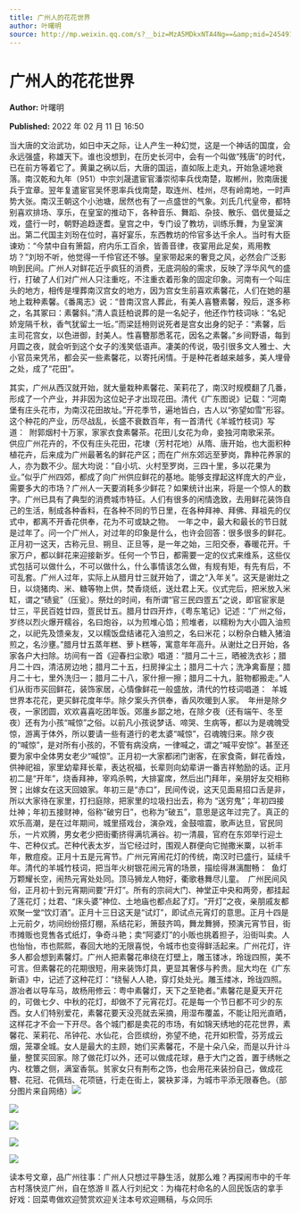 ```yaml
---
title: 广州人的花花世界
author: 叶曙明
source: http://mp.weixin.qq.com/s?__biz=MzA5MDkxNTA4Ng==&amp;mid=2454911960&amp;idx=1&amp;sn=3365ab27968bef080fcef854fb34c820&amp;chksm=87a233b9b0d5baaf49847fbcba3553149fe304c48c928eae0e3f45b98e6fc97262b9afbabfc7#rd
---
```


# 广州人的花花世界

**Author:** 叶曙明

**Published:** 2022 年 02 月 11 日 16:50

当大唐的文治武功，如日中天之际，让人产生一种幻觉，这是一个神话的国度，会永远强盛，称雄天下。谁也没想到，在历史长河中，会有一个叫做“残唐”的时代，已在前方等着它了。黄巢之祸以后，大唐的国运，直如阪上走丸，开始急遽地衰落。南汉乾和九年（951）中宗刘晟遣宦官潘崇彻率兵伐南楚，取郴州，败南唐援兵于宜章。翌年复遣宦官吴怀恩率兵伐南楚，取连州、桂州，尽有岭南地，一时声势大张。南汉王朝这个小池塘，居然也有了一点盛世的气象。刘氏几代皇帝，都特别喜欢排场、享乐，在皇室的推动下，各种音乐、舞蹈、杂技、散乐、倡优曼延之戏，盛行一时，朝野追趋逐耆。皇宫之中，专门设了教坊，训练乐舞，为皇室演出。第二代国主刘玢在位时，喜好宴乐，东西教坊的伶官多达千余人。当时有大臣谏劝：“今禁中自有箫韶，府内乐工百余，皆善音律，夜宴用此足矣，焉用教坊？”刘玢不听，他觉得一千伶官还不够。皇家带起来的奢竞之风，必然会广泛影响到民间。广州人对鲜花近乎疯狂的消费，无底洞般的需求，反映了浮华风气的盛行，打破了人们对广州人只注重吃，不注重衣着形象的固定印象。河南有一个叫庄头的地方，相传是埋葬南汉宫女的地方，因为宫女生前喜欢素馨花，人们在她的墓地上栽种素馨。《番禺志》说：“昔南汉宫人葬此，有美人喜簪素馨，殁后，遂多称之，名其冢曰：素馨斜。”清人袁廷柏说葬的是一名妃子，他还作竹枝词咏：“名妃娇宠隔千秋，香气犹留土一坵。”而梁廷枏则说死者是宫女出身的妃子：“素馨，后主司花宫女，以色进御，封美人。性喜簪那悉茗花，因名之素馨。”乡间野语，每到月圆之夜，就会听到这个女子的浅笑低语声。凄美的传说，吸引很多文人雅士、大小官员来凭吊，都会买一些素馨花，以寄托闲情。于是种花者越来越多，美人埋骨之处，成了“花田”。

其实，广州从西汉就开始，就大量栽种素馨花、茉莉花了，南汉时规模翻了几番，形成了一个产业，并非因为这位妃子才出现花田。清代《广东图说》记载：“河南堡有庄头花市，为南汉花田故址。”开花季节，遍地皆白，古人以“弥望如雪”形容。这个种花的产业，历尽战乱，长盛不衰数百年，有一首清代《羊城竹枝词》写道：  附郭烟村十万家，家家衣食素馨茶。花田儿女花为命，妾独河南歌采茶。  供应广州花卉的，不仅有庄头花田，花埭（芳村花地）从隋、唐开始，也大面积种植花卉，后来成为广州最著名的鲜花产区；而在广州东郊远至萝岗，靠种花养家的人，亦为数不少。屈大均说：“自小坑、火村至罗岗，三四十里，多以花果为业。”似乎广州四郊，都成了向广州供应鲜花的基地。能够支撑起这样庞大的产业，需要多大的市场？广州人一天要消耗多少鲜花？如果统计出来，将是一个惊人的数字。广州已具有了典型的消费城市特征。人们有很多的闲情逸致，去用鲜花装饰自己的生活，制成各种香料，在各种不同的节日里，在各种拜神、拜佛、拜祖先的仪式中，都离不开香花供奉，花为不可或缺之物。  一年之中，最大和最长的节日就是过年了。问一个广州人，对过年的印象是什么，也许会回答：很多很多的鲜花。正月初一这天，古称元旦、朔旦、正旦等，是一年之始，三阳交泰，春暖花开。千家万户，都以鲜花来迎接新岁。任何一个节日，都需要一定的仪式来维系，这些仪式包括可以做什么，不可以做什么，什么事情该怎么做，有规有矩，有先有后，不可乱套。广州人过年，实际上从腊月廿三就开始了，谓之“入年关”。这天是谢灶之日，以烧猪肉、米、糖等物上供，焚香烧纸，送灶君上天。仪式完后，把米放入米缸，谓之“碛瓮”（压瓮）。祭灶的时间，有所谓“官三民四疍五”之说，即官宦家是廿三，平民百姓廿四，疍民廿五。腊月廿四开炸，《粤东笔记》记述：“广州之俗，岁终以烈火爆开糯谷，名曰炮谷，以为煎堆心馅；煎堆者，以糯粉为大小圆入油煎之，以祀先及馈亲友，又以糯饭盘结诸花入油煎之，名曰米花；以粉杂白糖入猪油煎之，名沙壅。”腊月廿五蒸年糕、萝卜糕等，寓意年年高升。从谢灶之日开始，各家各户大扫除。坊间有一首《迎春扫尘歌》唱道：“腊月二十三，晒被洗衣衫；腊月二十四，清洁房边地；腊月二十五，扫房掸尘土；腊月二十六；洗净禽畜屋；腊月二十七，里外洗归一；腊月二十八，家什擦一擦；腊月二十九，脏物都搬走。”人们从街市买回鲜花，装饰家居，心情像鲜花一般盛放，清代的竹枝词唱道：  羊城世界本花花，更买鲜花度年华。除夕案头齐供奉，香风吹暖到人家。  年卅是除夕夜，一家团圆，欢欢喜喜吃团年饭。郊廛乡鄙之地，在除夕夜（还有端午、冬至夜）还有为小孩“喊惊”之俗。以前凡小孩说梦话、啼哭、生病等，都以为是魂魄受惊，游离于体外，所以要请一些有道行的老太婆“喊惊”，召魂魄归来。除夕夜的“喊惊”，是对所有小孩的，不管有病没病，一律喊之，谓之“喊平安惊”。甚至还要为家中全体男女老少“喊惊”。正月初一大家都闭门谢客，在家食斋，鲜花香烛，供神祀祖，家里幼辈拜长辈，表达祝福，长辈则向幼辈讲一番吉祥勉励的话。正月初二是“开年”，烧香拜神，宰鸡杀鸭，大排宴席，然后出门拜年，亲朋好友交相称贺；出嫁女在这天回娘家。年初三是“赤口”，民间传说，这天见面易招口舌是非，所以大家待在家里，打扫庭除，把家里的垃圾扫出去，称为 “送穷鬼”；年初四接灶神；年初五接财神，俗称“破穷日”，也称为“破五”，意思是这年过完了。真正的欢乐高潮，是在过年期间，城里搭戏台，演杂戏，金鼓喧震，歌声达旦，官民同乐，一片欢腾，男女老少把街衢挤得满坑满谷。初一清晨，官府在东郊举行迎土牛、芒种仪式。芒种代表太岁，当它经过时，围观人群便向它抛撒米粟，以祈丰年，散痘疫。正月十五是元宵节。广州元宵闹花灯的传统，南汉时已盛行，延续千年。清代的羊城竹枝词，把当年火树银花闹元宵的场景，描绘得淋漓酣畅：  鱼灯万颗耀长空，闹热元宵处处同。顶马狮龙人物好，衢歌巷舞尽儿童。  广州民间风俗，正月初十到元宵期间要“开灯”。所有的宗祠大门、神堂正中央和两旁，都挂起了莲花灯；灶君、“床头婆”神位、土地庙也都点起了灯。“开灯”之夜，亲朋戚友都欢聚一堂“饮灯酒”。正月十三日这天是“试灯”，即试点元宵灯的意思。正月十四是上元前夕，坊间纷纷搭灯棚，系结花彩，箫鼓齐鸣，舞龙舞狮，预演元宵节目，街市摊贩也竞售各式纸灯，争奇斗艳；卖“阿婆灯”的小贩也挑着担子，沿街叫卖。人也怡怡，市也熙熙，春回大地的无限喜悦，令城市也变得鲜活起来。广州花灯，许多人都会想到素馨灯。广州人把素馨花串绕在灯壁上，雕玉镂冰，玲珑四照，美不可言。但素馨花的花期很短，用来装饰灯具，更显其奢侈与矜贵。屈大均在《广东新语》中，记述了这种花灯：“绕髻人人艳，穿灯处处光。雕玉缕冰，玲珑四照。游冶者以导车马，故杨用修云：粤中素馨灯，天下之至艳者。”素馨花是夏天开花的，可做七夕、中秋的花灯，却做不了元宵花灯。花是每一个节日都不可少的东西。女人们特别爱花，素馨花要天没亮就去采摘，用湿布覆盖，不能让阳光直晒，这样花才不会一下开尽。各个城门都是卖花的市场，有如锦天绣地的花花世界，素馨花、茉莉花、吊钟花、水仙花，合匝缤纷，弥望不绝，花开如积雪，芬芳成云烟，笼罩全城。女人是最大的主顾，她们买素馨花，不是十朵八朵，而是以升计斗量，整筐买回家。除了做花灯以外，还可以做成花球，悬于大门之首，置于绣帐之内、枕簟之侧，满室香氛。贫家女只有荆布之饰，也会用花来装扮自己，做成花簪、花冠、花佩珰、花项链，行走在街上，裳袂芗泽，为城市平添无限春色。（部分图片来自网络）![](https://mmbiz.qpic.cn/mmbiz_png/Ljib4So7yuWhAzXlqXAuDjZic6QMeKGyMnQuica6BDfNU5mcsHxajMxzNpUjZR1ZianpLlhv3CRXLX6crxNwluK8aw/640?wx_fmt=png)

![](https://mmbiz.qpic.cn/mmbiz_jpg/PJWG74pLsMahnOiaQA0V2Oh8uOOQbIG3Hmqib1RgibTcutZiabIU8smBvkO8BDp86ic7sHKcicKGm9O1ReNtu5cFz2pQ/640)

![](https://mmbiz.qpic.cn/mmbiz_jpg/PJWG74pLsMahnOiaQA0V2Oh8uOOQbIG3HR6W7HaDOvWWovpdoeUt1MMpTCTA2AFnOKmUpf2ic2Ga7NQekkE1wRUA/640)

![](https://mmbiz.qpic.cn/mmbiz_jpg/PJWG74pLsMahnOiaQA0V2Oh8uOOQbIG3H0qjt8t0v4qefiaN1DJksjOBia3RIAFibM9jmeiaqJFCtYF4PhppoJ5GoicA/640)

![](https://mmbiz.qpic.cn/mmbiz_png/PJWG74pLsMahnOiaQA0V2Oh8uOOQbIG3HBQ6IH68NCqdfOtjGoJvAthaQaiapLsw2SGm7Qn8rIffjJegh6h9YNFA/640)

读本号文章，品广州往事：广州人只想过平静生活，就那么难？再探闹市中的千年古村落快览广州，自在悠游 ll 荔人行刘纪文：为梅花村命名的人回民饭店的拿手好戏：回菜粤做欢迎赞赏欢迎关注本号欢迎赐稿，与众同乐
